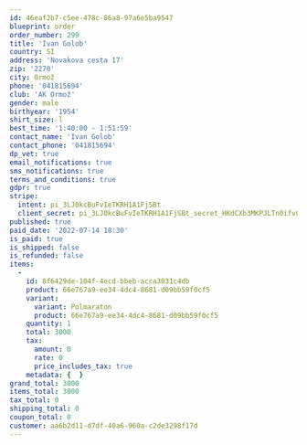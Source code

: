 ```yaml
---
id: 46eaf2b7-c5ee-478c-86a8-97a6e5ba9547
blueprint: order
order_number: 299
title: 'Ivan Golob'
country: SI
address: 'Novakova cesta 17'
zip: '2270'
city: Ormož
phone: '041815694'
club: 'AK Ormož'
gender: male
birthyear: '1954'
shirt_size: l
best_time: '1:40:00 - 1:51:59'
contact_name: 'Ivan Golob'
contact_phone: '041815694'
dp_vet: true
email_notifications: true
sms_notifications: true
terms_and_conditions: true
gdpr: true
stripe:
  intent: pi_3LJ0kcBuFvIeTKRH1A1FjSBt
  client_secret: pi_3LJ0kcBuFvIeTKRH1A1FjSBt_secret_HKdCXb3MKPJLTn0ifvCjYxywB
published: true
paid_date: '2022-07-14 18:30'
is_paid: true
is_shipped: false
is_refunded: false
items:
  -
    id: 8f6429de-104f-4ecd-bbeb-acca3031c4db
    product: 66e767a9-ee34-4dc4-8681-d09bb59f0cf5
    variant:
      variant: Polmaraton
      product: 66e767a9-ee34-4dc4-8681-d09bb59f0cf5
    quantity: 1
    total: 3000
    tax:
      amount: 0
      rate: 0
      price_includes_tax: true
    metadata: {  }
grand_total: 3000
items_total: 3000
tax_total: 0
shipping_total: 0
coupon_total: 0
customer: aa6b2d11-d7df-40a6-960a-c2de3298f17d
---
```

